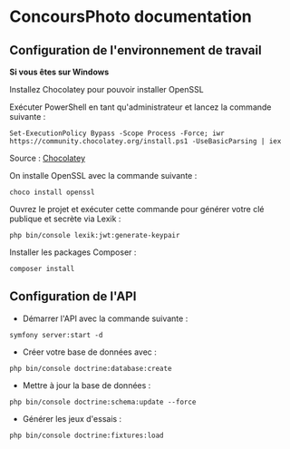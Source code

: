 # ConcoursPhoto documentation

## Configuration de l'environnement de travail

**Si vous êtes sur Windows**

Installez Chocolatey pour pouvoir installer OpenSSL

Exécuter PowerShell en tant qu'administrateur et lancez la commande suivante :

```
Set-ExecutionPolicy Bypass -Scope Process -Force; iwr https://community.chocolatey.org/install.ps1 -UseBasicParsing | iex
```

Source : [Chocolatey](https://community.chocolatey.org/courses/installation/installing?method=installing-chocolatey)

On installe OpenSSL avec la commande suivante :

```
choco install openssl
```

Ouvrez le projet et exécuter cette commande pour générer votre clé publique et secrète via Lexik :

```
php bin/console lexik:jwt:generate-keypair
```

Installer les packages Composer :

```
composer install
```

## Configuration de l'API

-   Démarrer l'API avec la commande suivante :

```
symfony server:start -d
```

-   Créer votre base de données avec :

```
php bin/console doctrine:database:create
```

-   Mettre à jour la base de données :

```
php bin/console doctrine:schema:update --force
```

-   Générer les jeux d'essais :

```
php bin/console doctrine:fixtures:load
```
